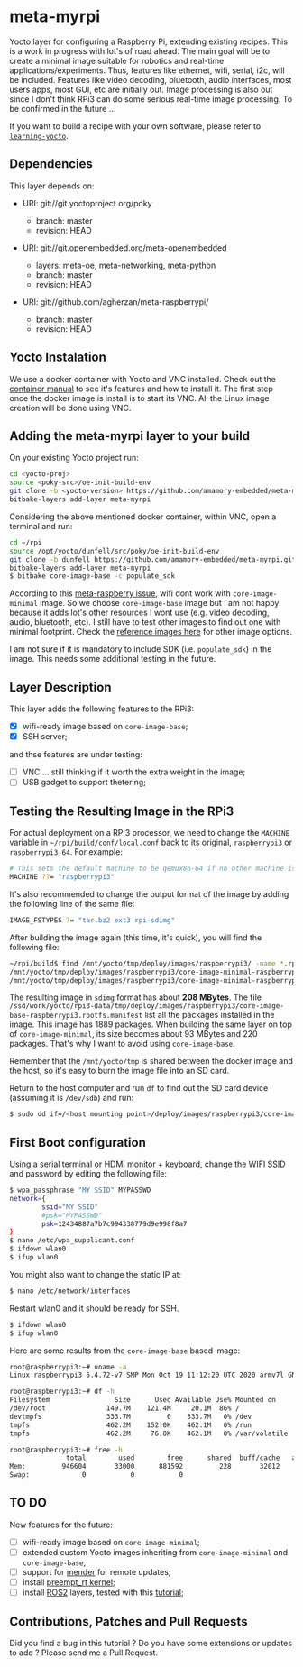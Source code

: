 # meta-myrpi
Yocto layer for configuring a Raspberry Pi, extending existing recipes. This is a work in progress with lot's of road ahead. The main goal will be to create a minimal image suitable for robotics and real-time applications/experiments. Thus, features like ethernet, wifi, serial, i2c, will be included. Features like video decoding, bluetooth, audio interfaces, most users apps, most GUI, etc are initially out. Image processing is also out since I don't think RPi3 can do some serious real-time image processing. To be confirmed in the future ... 

If you want to build a recipe with your own software, please refer to [`learning-yocto`](https://github.com/amamory-embedded/learning-yocto).

## Dependencies

This layer depends on:

* URI: git://git.yoctoproject.org/poky
  * branch: master
  * revision: HEAD

* URI: git://git.openembedded.org/meta-openembedded
  * layers: meta-oe, meta-networking, meta-python
  * branch: master
  * revision: HEAD

* URI: git://github.com/agherzan/meta-raspberrypi/
  * branch: master
  * revision: HEAD

## Yocto Instalation

We use a docker container with Yocto and VNC installed. Check out the [container manual](https://github.com/amamory-embedded/docker-yocto-vnc) to see it's features and how to install it. The first step once the docker image is install is to start its VNC. All the Linux image creation will be done using VNC.

## Adding the meta-myrpi layer to your build

On your existing Yocto project run:

```bash
cd <yocto-proj>
source <poky-src>/oe-init-build-env
git clone -b <yocto-version> https://github.com/amamory-embedded/meta-myrpi.git
bitbake-layers add-layer meta-myrpi
```

Considering the above mentioned docker container, within VNC, open a terminal and run:

```bash
cd ~/rpi
source /opt/yocto/dunfell/src/poky/oe-init-build-env
git clone -b dunfell https://github.com/amamory-embedded/meta-myrpi.git
bitbake-layers add-layer meta-myrpi
$ bitbake core-image-base -c populate_sdk
```
According to this [meta-raspberry issue](https://github.com/agherzan/meta-raspberrypi/issues/576), wifi dont work with `core-image-minimal` image. So we choose `core-image-base` image but I am not happy because it adds lot's other resources I wont use (e.g. video decoding, audio, bluetooth, etc). I still have to test other images to find out one with minimal footprint. Check the [reference images here](https://www.yoctoproject.org/docs/current/ref-manual/ref-manual.html#ref-images) for other image options.

I am not sure if it is mandatory to include SDK (i.e. `populate_sdk`) in the image. This needs some additional testing in the future.


## Layer Description

This layer adds the following features to the RPi3:

  - [x] wifi-ready image based on `core-image-base`;
  - [x] SSH server;

and thse features are under testing:

  - [ ] VNC ... still thinking if it worth the extra weight in the image;
  - [ ] USB gadget to support thetering;

## Testing the Resulting Image in the RPi3

For actual deployment on a RPI3 processor, we need to change the `MACHINE` variable in `~/rpi/build/conf/local.conf` back to its original, `raspberrypi3` or `raspberrypi3-64`.
For example:

```bash
# This sets the default machine to be qemux86-64 if no other machine is selected:
MACHINE ??= "raspberrypi3"
```

It's also recommended to change the output format of the image by adding the following line of the same file:

```bash
IMAGE_FSTYPES ?= "tar.bz2 ext3 rpi-sdimg"
```

After building the image again (this time, it's quick), you will find the following file:

```bash
~/rpi/build$ find /mnt/yocto/tmp/deploy/images/raspberrypi3/ -name *.rpi-sdimg
/mnt/yocto/tmp/deploy/images/raspberrypi3/core-image-minimal-raspberrypi3-20211221153332.rootfs.rpi-sdimg
/mnt/yocto/tmp/deploy/images/raspberrypi3/core-image-minimal-raspberrypi3.rpi-sdimg
```

The resulting image in `sdimg` format has about **208 MBytes**. The file `/ssd/work/yocto/rpi3-data/tmp/deploy/images/raspberrypi3/core-image-base-raspberrypi3.rootfs.manifest` list all the packages installed in the image. This image has 1889 packages. When building the same layer on top of `core-image-minimal`, its size becomes about 93 MBytes and 220 packages. That's why I want to avoid using `core-image-base`.

Remember that the `/mnt/yocto/tmp` is shared between the docker image and the host, so it's easy to burn the image file into an SD card.

Return to the host computer and run `df` to find out the SD card device (assuming it is `/dev/sdb`) and run:

```bash
$ sudo dd if=/<host mounting point>/deploy/images/raspberrypi3/core-image-minimal-raspberrypi3.rpi-sdimg of=/dev/sdb bs=4M
```

## First Boot configuration


Using a serial terminal or HDMI monitor + keyboard, change the WIFI SSID and password by editing the following file:

```bash
$ wpa_passphrase "MY SSID" MYPASSWD
network={
        ssid="MY SSID"
        #psk="MYPASSWD"
        psk=12434887a7b7c994338779d9e998f8a7
}
$ nano /etc/wpa_supplicant.conf
$ ifdown wlan0
$ ifup wlan0
```

You might also want to change the static IP at:

```bash
$ nano /etc/network/interfaces
```

Restart wlan0 and it should be ready for SSH.

```bash
$ ifdown wlan0
$ ifup wlan0
```

Here are some results from the `core-image-base` based image:

```bash
root@raspberrypi3:~# uname -a
Linux raspberrypi3 5.4.72-v7 SMP Mon Oct 19 11:12:20 UTC 2020 armv7l GNU/Linux

root@raspberrypi3:~# df -h
Filesystem                Size      Used Available Use% Mounted on
/dev/root               149.7M    121.4M     20.1M  86% /
devtmpfs                333.7M         0    333.7M   0% /dev
tmpfs                   462.2M    152.0K    462.1M   0% /run
tmpfs                   462.2M     76.0K    462.1M   0% /var/volatile

root@raspberrypi3:~# free -h
              total        used        free      shared  buff/cache   available
Mem:         946604       33000      881592         228       32012      894608
Swap:             0           0           0
```


## TO DO

New features for the future:

  - [ ] wifi-ready image based on `core-image-minimal`;
  - [ ] extended custom Yocto images inheriting from  `core-image-minimal` and `core-image-base`;
  - [ ] support for [mender](https://github.com/mendersoftware/meta-mender) for remote updates;
  - [ ] install [preempt_rt kernel](https://github.com/kdoren/linux/tree/rpi_5.15.10-rt24);
  - [ ] install [ROS2](https://github.com/ros/meta-ros/wiki/OpenEmbedded-Build-Instructions) layers, tested with this [tutorial](https://github.com/vmayoral/diving-meta-ros);

## Contributions, Patches and Pull Requests

Did you find a bug in this tutorial ? Do you have some extensions or updates to add ? Please send me a Pull Request.
